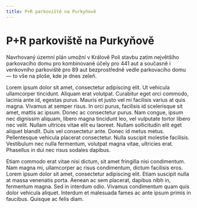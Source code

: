 ```yaml
---
title: P+R parkoviště na Purkyňově
---
```


# P+R parkoviště na Purkyňově

Navrhovaný územní plán umožní v Králově Poli stavbu zatím největšího parkovacího domu pro kombinované účely pro 441 aut a současně i venkovního parkoviště pro 89 aut bezprostředně vedle parkovacího domu — to vše na ploše, kde je dnes zeleň.

Lorem ipsum dolor sit amet, consectetur adipiscing elit. Ut vehicula ullamcorper tincidunt. Aliquam erat volutpat. Curabitur eget orci commodo, lacinia ante id, egestas purus. Mauris et justo vel mi facilisis varius at quis magna. Vivamus at semper risus. In orci purus, facilisis id scelerisque sit amet, mattis ac ipsum. Donec ac consectetur purus. Nam congue, ipsum nec dignissim aliquam, libero magna tincidunt leo, vel vulputate tortor libero nec velit. Nullam ultrices vitae elit eu laoreet. Nullam sollicitudin elit eget aliquet blandit. Duis vel consectetur ante. Donec id metus metus. Pellentesque vehicula placerat consectetur. Nulla suscipit molestie facilisis. Vestibulum nec nulla fermentum, volutpat magna vitae, ultricies erat. Phasellus in dui nec risus sodales dapibus.

Etiam commodo erat vitae nisi dictum, sit amet fringilla nisi condimentum. Nam magna mi, ullamcorper ac risus condimentum, dictum facilisis eros. Lorem ipsum dolor sit amet, consectetur adipiscing elit. Etiam suscipit nulla at massa venenatis porta. Aenean ac sem placerat, dapibus nibh in, fermentum magna. Sed in interdum odio. Vivamus condimentum quam quis dolor vehicula aliquet. Interdum et malesuada fames ac ante ipsum primis in faucibus. Quisque ac felis diam.
